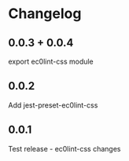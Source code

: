 # Changelog

## 0.0.3 + 0.0.4

export ec0lint-css module

## 0.0.2

Add jest-preset-ec0lint-css

## 0.0.1

Test release - ec0lint-css changes
